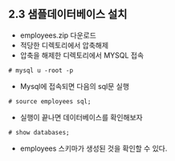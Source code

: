 ## 2.3 샘플데이터베이스 설치 
- employees.zip 다운로드 
- 적당한 디렉토리에서 압축해제 
- 압축을 해제한 디렉토리에서 MYSQL 접속

```
# mysql u -root -p 
```
- Mysql에 접속되면 다음의 sql문 실행 
```
# source employees sql; 
```
- 실행이 끝나면 데이터베이스를 확인해보자
```
# show databases; 
```
- employees 스키마가 생성된 것을 확인할 수 있다. 
